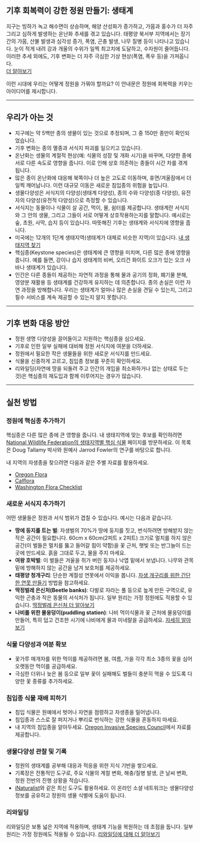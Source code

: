 ## 기후 회복력이 강한 정원 만들기: 생태계

지구는 빙하가 녹고 해수면이 상승하며, 해양 산성화가 증가하고, 가뭄과 홍수가 더 자주 그리고 심하게 발생하는 온난화 추세를 겪고 있습니다. 태평양 북서부 지역에서는 장기간의 가뭄, 산불 발생과 심각성 증가, 폭염, 곤충 발생, 나무 질병 등이 나타나고 있습니다. 눈이 적게 내려 강과 개울의 수위가 일찍 최고치에 도달하고, 수자원이 줄어듭니다. 이러한 추세 외에도, 기후 변화는 더 자주 극심한 기상 현상(폭염, 폭우 등)을 가져옵니다.  
[더 알아보기](https://blogs.oregonstate.edu/occri/oregon-climate-assessments/)

이런 시대에 우리는 어떻게 정원을 가꿔야 할까요? 이 안내문은 정원에 회복력을 키우는 아이디어를 제시합니다.

---

## 우리가 아는 것

- 지구에는 약 5백만 종의 생물이 있는 것으로 추정되며, 그 중 150만 종만이 확인되었습니다.
- 기후 변화는 종의 멸종과 서식지 파괴를 일으키고 있습니다.
- 온난화는 생물의 계절적 현상(예: 식물의 성장 및 개화 시기)을 바꾸며, 다양한 종에 서로 다른 속도로 영향을 줍니다. 이로 인해 상호 의존하는 종들이 시간 차를 겪게 됩니다.
- 많은 종이 온난화에 대응해 북쪽이나 더 높은 고도로 이동하며, 휴면/겨울잠에서 더 일찍 깨어납니다. 이런 대규모 이동은 새로운 침입종의 위험을 높입니다.
- 생물다양성은 서식지의 다양성(생태계 다양성), 종의 수와 다양성(종 다양성), 유전자의 다양성(유전적 다양성)으로 측정할 수 있습니다.
- 서식지는 동물이나 식물이 살 공간, 먹이, 물, 쉼터를 제공합니다. 생태계란 서식지와 그 안의 생물, 그리고 그들이 서로 어떻게 상호작용하는지를 말합니다. 예시로는 숲, 초원, 사막, 습지 등이 있습니다. 따뜻해진 기후는 생태계와 서식지에 영향을 줍니다.
- 미국에는 12개의 1단계 생태지역(생태계가 대체로 비슷한 지역)이 있습니다. [내 생태지역 찾기](https://www.epa.gov/eco-research/ecoregions)
- 핵심종(Keystone species)은 생태계에 큰 영향을 미치며, 다른 많은 종에 영향을 줍니다. 예를 들면, 강이나 습지 생태계의 비버, 오리건 화이트 오크가 있는 오크 사바나 생태계가 있습니다.
- 인간은 다른 종들이 제공하는 자연적 과정을 통해 물과 공기의 정화, 폐기물 분해, 영양분 재활용 등 생태계를 건강하게 유지하는 데 의존합니다. 종의 손실은 이런 자연 과정을 방해합니다. 우리는 생태계가 얼마나 많은 손실을 견딜 수 있는지, 그리고 필수 서비스를 계속 제공할 수 있는지 알지 못합니다.

---

## 기후 변화 대응 방안

- 정원 생명 다양성을 끌어들이고 지원하는 핵심종을 심으세요.
- 기후로 인한 일부 실패에 대비해 정원 서식지에 여분을 더하세요.
- 정원에서 필요한 작은 생물들을 위한 새로운 서식지를 만드세요.
- 식물을 신중하게 고르고, 침입종 정보를 꾸준히 확인하세요.
- 리와일딩(자연에 땅을 되돌려 주고 인간의 개입을 최소화하거나 없는 상태로 두는 것)은 핵심종의 재도입과 함께 이루어지는 경우가 많습니다.

---

## 실천 방법

### 정원에 핵심종 추가하기

핵심종은 다른 많은 종에 큰 영향을 줍니다. 내 생태지역에 맞는 후보를 확인하려면 [National Wildlife Federation의 생태지역별 핵심 식물](https://www.nwf.org/Garden-for-Wildlife/About/Native-Plants/keystone-plants-by-ecoregion) 페이지를 방문하세요. 이 목록은 Doug Tallamy 박사와 원예사 Jarrod Fowler의 연구를 바탕으로 합니다.

내 지역의 자생종을 찾으려면 다음과 같은 주별 자료를 활용하세요.

- [Oregon Flora](https://oregonflora.org/)
- [Calflora](https://www.calflora.org/)
- [Washington Flora Checklist](https://burkeherbarium.org/waflora/checklist.php?Category=Endemic)

### 새로운 서식지 추가하기

어떤 생물들은 정원과 서식 범위가 겹칠 수 있습니다. 예시는 다음과 같습니다.

- **땅에 둥지를 트는 벌**: 자생벌의 70%가 땅에 둥지를 짓고, 번식하려면 방해받지 않는 작은 공간이 필요합니다. 60cm x 60cm(2피트 x 2피트) 크기로 멀치를 하지 않은 공간(이 벌들은 멀치를 뚫고 들어갈 힘이 약함)을 꽃 근처, 햇빛 또는 반그늘이 드는 곳에 만드세요. 흙을 그대로 두고, 물을 주지 마세요.
- **여왕 호박벌**: 이 벌들은 겨울을 쥐가 버린 둥지나 낙엽 밑에서 보냅니다. 나무와 관목 밑에 방해하지 않는 공간을 남겨 보호처를 제공하세요.
- **태평양 청개구리**: 단순한 계절성 연못에서 이익을 봅니다. [자생 개구리를 위한 간단한 연못 만들기](https://extension.oregonstate.edu/news/how-build-simple-pond-native-frogs) 방법을 참고하세요.
- **딱정벌레 은신처(Beetle banks)**: 다발로 자라는 풀 등으로 높게 만든 구역으로, 유익한 곤충과 작은 동물의 서식처가 됩니다. 일부 원리는 가정 정원에도 적용할 수 있습니다. [딱정벌레 은신처 더 알아보기](http://oregonipm.ippc.orst.edu/Agroecology/NEW_BEETLE_BANK_1.pdf)
- **나비를 위한 물웅덩이(puddling station)**: 나비 먹이식물과 꽃 근처에 물웅덩이를 만들어, 특히 덥고 건조한 시기에 나비에게 물과 미네랄을 공급하세요. [자세히 알아보기](https://www.nwf.org/-/media/Documents/PDFs/Garden-for-Wildlife/Tip-Sheets/Water-Butterfly-Gardens)

### 식물 다양성과 여분 확보

- 꽃가루 매개자를 위한 먹이를 제공하려면 봄, 여름, 가을 각각 최소 3종의 꽃을 심어 오랫동안 먹이를 공급하세요.
- 극심한 더위나 늦은 봄 등으로 일부 꽃이 실패해도 벌들이 충분히 먹을 수 있도록 다양한 꽃 종류를 추가하세요.

### 침입종 식물 재배 피하기

- 침입 식물은 원예에서 벗어나 자연을 점령하고 자생종을 밀어냅니다.
- 침입종과 스스로 잘 퍼지거나 뿌리로 번식하는 강한 식물을 혼동하지 마세요.
- 내 지역의 침입종을 알아두세요. [Oregon Invasive Species Council](https://www.oregoninvasivespeciescouncil.org/infohub)에서 자료를 제공합니다.

### 생물다양성 관찰 및 기록

- 정원의 생태계를 공부해 대응과 적응을 위한 지식 기반을 쌓으세요.
- 기록장은 전통적인 도구로, 주요 식물의 계절 변화, 해충/질병 발생, 큰 날씨 변화, 정원 전반의 진행 상황을 적습니다.
- [iNaturalist](https://www.inaturalist.org)와 같은 최신 도구도 활용하세요. 이 온라인 소셜 네트워크는 생물다양성 정보를 공유하고 정원의 생물 식별에 도움이 됩니다.

### 리와일딩

리와일딩은 보통 넓은 지역에 적용하며, 생태계 기능을 복원하는 데 초점을 둡니다. 일부 원리는 가정 정원에도 적용될 수 있습니다. [리와일딩에 대해 더 알아보기](https://www.iucn.org/resources/issues-brief/benefits-and-risks-rewilding)

